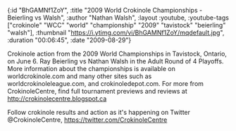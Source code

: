 {:id "BhGAMNf1ZoY",
 :title "2009 World Crokinole Championships - Beierling vs Walsh",
 :author "Nathan Walsh",
 :layout :youtube,
 :youtube-tags
 ["crokinole"
  "WCC"
  "world"
  "championship"
  "2009"
  "tavistock"
  "beierling"
  "walsh"],
 :thumbnail "https://i.ytimg.com/vi/BhGAMNf1ZoY/mqdefault.jpg",
 :duration "00:06:45",
 :date "2009-08-29"}

Crokinole action from the 2009 World Championships in Tavistock, Ontario, on June 6. Ray Beierling vs Nathan Walsh in the Adult Round of 4 Playoffs. More information about the championships is available on worldcrokinole.com and many other sites such as worldcrokinoleleague.com, and crokinoledepot.com. For more from CrokinoleCentre, find full tournament previews and reviews at http://crokinolecentre.blogspot.ca

Follow crokinole results and action as it's happening on Twitter @CrokinoleCentre, https://twitter.com/CrokinoleCentre
